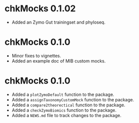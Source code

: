 # chkMocks 0.1.02
 
* Added an Zymo Gut trainingset and phyloseq. 

# chkMocks 0.1.0

* Minor fixes to vignettes. 
* Added an example doc of MIB custom mocks. 

# chkMocks 0.1.0

* Added a `plotZymoDefault` function to the package.
* Added a `assignTaxonomyCustomMock` function to the package.
* Added a `compare2theorectical` function to the package.
* Added a `checkZymoBiomics` function to the package.
* Added a `NEWS.md` file to track changes to the package.
